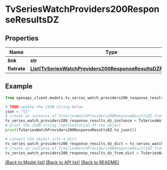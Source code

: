 # TvSeriesWatchProviders200ResponseResultsDZ


## Properties

Name | Type | Description | Notes
------------ | ------------- | ------------- | -------------
**link** | **str** |  | [optional] 
**flatrate** | [**List[TvSeriesWatchProviders200ResponseResultsDZFlatrateInner]**](TvSeriesWatchProviders200ResponseResultsDZFlatrateInner.md) |  | [optional] 

## Example

```python
from openapi_client.models.tv_series_watch_providers200_response_results_dz import TvSeriesWatchProviders200ResponseResultsDZ

# TODO update the JSON string below
json = "{}"
# create an instance of TvSeriesWatchProviders200ResponseResultsDZ from a JSON string
tv_series_watch_providers200_response_results_dz_instance = TvSeriesWatchProviders200ResponseResultsDZ.from_json(json)
# print the JSON string representation of the object
print(TvSeriesWatchProviders200ResponseResultsDZ.to_json())

# convert the object into a dict
tv_series_watch_providers200_response_results_dz_dict = tv_series_watch_providers200_response_results_dz_instance.to_dict()
# create an instance of TvSeriesWatchProviders200ResponseResultsDZ from a dict
tv_series_watch_providers200_response_results_dz_from_dict = TvSeriesWatchProviders200ResponseResultsDZ.from_dict(tv_series_watch_providers200_response_results_dz_dict)
```
[[Back to Model list]](../README.md#documentation-for-models) [[Back to API list]](../README.md#documentation-for-api-endpoints) [[Back to README]](../README.md)


